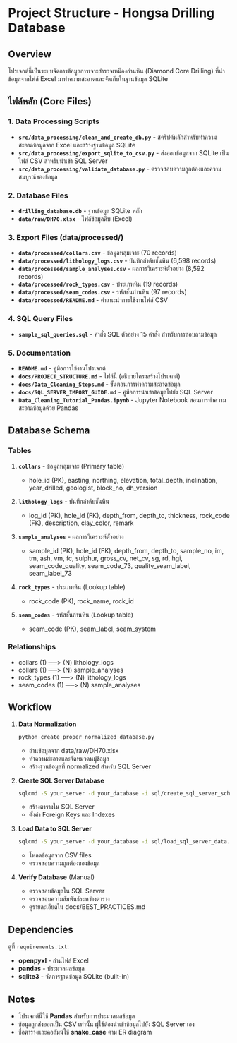 # Project Structure - Hongsa Drilling Database

## Overview
โปรเจกต์นี้เป็นระบบจัดการข้อมูลการเจาะสำรวจเหมืองถ่านหิน (Diamond Core Drilling) ที่นำข้อมูลจากไฟล์ Excel มาทำความสะอาดและจัดเก็บในฐานข้อมูล SQLite

## ไฟล์หลัก (Core Files)

### 1. Data Processing Scripts
- **`src/data_processing/clean_and_create_db.py`** - สคริปต์หลักสำหรับทำความสะอาดข้อมูลจาก Excel และสร้างฐานข้อมูล SQLite
- **`src/data_processing/export_sqlite_to_csv.py`** - ส่งออกข้อมูลจาก SQLite เป็นไฟล์ CSV สำหรับนำเข้า SQL Server
- **`src/data_processing/validate_database.py`** - ตรวจสอบความถูกต้องและความสมบูรณ์ของข้อมูล

### 2. Database Files
- **`drilling_database.db`** - ฐานข้อมูล SQLite หลัก
- **`data/raw/DH70.xlsx`** - ไฟล์ข้อมูลดิบ (Excel)

### 3. Export Files (data/processed/)
- **`data/processed/collars.csv`** - ข้อมูลหลุมเจาะ (70 records)
- **`data/processed/lithology_logs.csv`** - บันทึกลำดับชั้นหิน (6,598 records)
- **`data/processed/sample_analyses.csv`** - ผลการวิเคราะห์ตัวอย่าง (8,592 records)
- **`data/processed/rock_types.csv`** - ประเภทหิน (19 records)
- **`data/processed/seam_codes.csv`** - รหัสชั้นถ่านหิน (97 records)
- **`data/processed/README.md`** - คำแนะนำการใช้งานไฟล์ CSV

### 4. SQL Query Files
- **`sample_sql_queries.sql`** - คำสั่ง SQL ตัวอย่าง 15 คำสั่ง สำหรับการสอบถามข้อมูล

### 5. Documentation
- **`README.md`** - คู่มือการใช้งานโปรเจกต์
- **`docs/PROJECT_STRUCTURE.md`** - ไฟล์นี้ (อธิบายโครงสร้างโปรเจกต์)
- **`docs/Data_Cleaning_Steps.md`** - ขั้นตอนการทำความสะอาดข้อมูล
- **`docs/SQL_SERVER_IMPORT_GUIDE.md`** - คู่มือการนำเข้าข้อมูลไปยัง SQL Server
- **`Data_Cleaning_Tutorial_Pandas.ipynb`** - Jupyter Notebook สอนการทำความสะอาดข้อมูลด้วย Pandas

## Database Schema

### Tables
1. **`collars`** - ข้อมูลหลุมเจาะ (Primary table)
   - hole_id (PK), easting, northing, elevation, total_depth, inclination, year_drilled, geologist, block_no, dh_version
   
2. **`lithology_logs`** - บันทึกลำดับชั้นหิน
   - log_id (PK), hole_id (FK), depth_from, depth_to, thickness, rock_code (FK), description, clay_color, remark
   
3. **`sample_analyses`** - ผลการวิเคราะห์ตัวอย่าง
   - sample_id (PK), hole_id (FK), depth_from, depth_to, sample_no, im, tm, ash, vm, fc, sulphur, gross_cv, net_cv, sg, rd, hgi, seam_code_quality, seam_code_73, quality_seam_label, seam_label_73
   
4. **`rock_types`** - ประเภทหิน (Lookup table)
   - rock_code (PK), rock_name, rock_id
   
5. **`seam_codes`** - รหัสชั้นถ่านหิน (Lookup table)
   - seam_code (PK), seam_label, seam_system

### Relationships
- collars (1) ──> (N) lithology_logs
- collars (1) ──> (N) sample_analyses
- rock_types (1) ──> (N) lithology_logs
- seam_codes (1) ──> (N) sample_analyses

## Workflow

1. **Data Normalization**
   ```bash
   python create_proper_normalized_database.py
   ```
   - อ่านข้อมูลจาก data/raw/DH70.xlsx
   - ทำความสะอาดและจัดหมวดหมู่ข้อมูล
   - สร้างฐานข้อมูลที่ normalized สำหรับ SQL Server

2. **Create SQL Server Database**
   ```bash
   sqlcmd -S your_server -d your_database -i sql/create_sql_server_schema.sql
   ```
   - สร้างตารางใน SQL Server
   - ตั้งค่า Foreign Keys และ Indexes

3. **Load Data to SQL Server**
   ```bash
   sqlcmd -S your_server -d your_database -i sql/load_sql_server_data.sql
   ```
   - โหลดข้อมูลจาก CSV files
   - ตรวจสอบความถูกต้องของข้อมูล

4. **Verify Database** (Manual)
   - ตรวจสอบข้อมูลใน SQL Server
   - ตรวจสอบความสัมพันธ์ระหว่างตาราง
   - ดูรายละเอียดใน docs/BEST_PRACTICES.md

## Dependencies

ดูที่ `requirements.txt`:
- **openpyxl** - อ่านไฟล์ Excel
- **pandas** - ประมวลผลข้อมูล
- **sqlite3** - จัดการฐานข้อมูล SQLite (built-in)

## Notes

- โปรเจกต์นี้ใช้ **Pandas** สำหรับการประมวลผลข้อมูล
- ข้อมูลถูกส่งออกเป็น CSV เท่านั้น ผู้ใช้ต้องนำเข้าข้อมูลไปยัง SQL Server เอง
- ชื่อตารางและคอลัมน์ใช้ **snake_case** ตาม ER diagram



